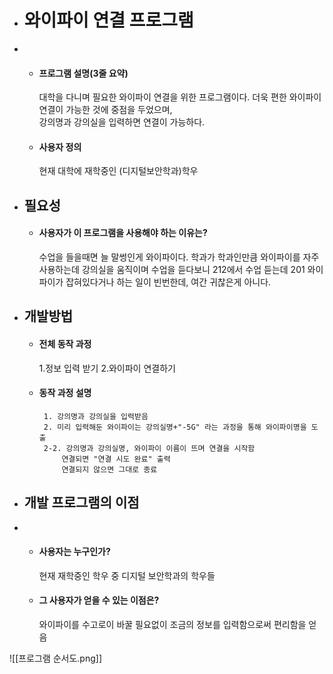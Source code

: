 
- # 와이파이 연결 프로그램
- 
     - #### 프로그램 설명(3줄 요약)
	     대학을 다니며 필요한 와이파이 연결을 위한 프로그램이다.
		 더욱 편한 와이파이 연결이 가능한 것에 중점을 두었으며,  
	     강의명과 강의실을 입력하면 연결이 가능하다.
     - #### 사용자 정의
         현재 대학에 재학중인 (디지털보안학과)학우
      
 - ## 필요성
    - #### 사용자가 이 프로그램을 사용해야 하는 이유는?
	     수업을 들을때면 늘 말썽인게 와이파이다.
		 학과가 학과인만큼 와이파이를 자주 사용하는데 강의실을 움직이며 수업을 듣다보니 
		 212에서 수업 듣는데 201 와이파이가 잡혀있다거나 하는 일이 빈번한데,
		 여간 귀찮은게 아니다.
    
     
 - ## 개발방법
     - #### 전체 동작 과정
		 1.정보 입력 받기
		 2.와이파이 연결하기
		
	    
     - #### 동작 과정 설명
		    1. 강의명과 강의실을 입력받음
			2. 미리 입력해둔 와이파이는 강의실명+"-5G" 라는 과정을 통해 와이파이명을 도출
			2-2. 강의명과 강의실명, 와이파이 이름이 뜨며 연결을 시작함
				연결되면 "연결 시도 완료" 출력
				연결되지 않으면 그대로 종료


 - ## 개발 프로그램의 이점
 - 
     - #### 사용자는 누구인가?
	     현재 재학중인 학우 중 디지털 보안학과의 학우들
	     
     - #### 그 사용자가 얻을 수 있는 이점은?
	     와이파이를 수고로이 바꿀 필요없이 조금의 정보를 입력함으로써 편리함을 얻음


![[프로그램 순서도.png]]